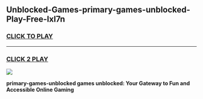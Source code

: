 
## Unblocked-Games-primary-games-unblocked-Play-Free-lxl7n
<h3>
<a href="https://premium76.site?title=primary-games-unblocked&ref=18A">CLICK TO PLAY</a></h3>
<hr>

<h3>
<a href="https://premium76.site?title=primary-games-unblocked&ref=18A">CLICK 2 PLAY</a>
  
</h3>

<a href="https://premium76.site?title=primary-games-unblocked&ref=18A"><img src="https://clearcache.store/games.png"></a>


**primary-games-unblocked games unblocked: Your Gateway to Fun and Accessible Online Gaming**

